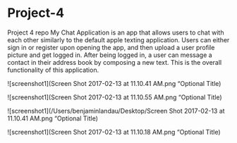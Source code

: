 # Project-4
Project 4 repo
My Chat Application is an app that allows users to chat with each other similarly to the default apple texting application.
Users can either sign in or register upon opening the app, and then upload a user profile picture and get logged in.  After being logged in, a user can message a contact in their address book by composing a new text. This is the overall functionality of this application.




![screenshot1](Screen Shot 2017-02-13 at 11.10.41 AM.png “Optional Title)

![screenshot1](Screen Shot 2017-02-13 at 11.10.55 AM.png “Optional Title)

![screenshot1](/Users/benjaminlandau/Desktop/Screen Shot 2017-02-13 at 11.10.41 AM.png “Optional Title)

![screenshot1](Screen Shot 2017-02-13 at 11.10.18 AM.png “Optional Title)
